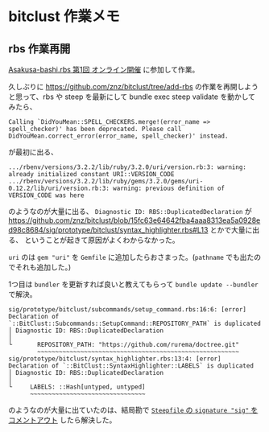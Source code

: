 # bitclust 作業メモ

## rbs 作業再開

[Asakusa-bashi.rbs 第1回 オンライン開催](https://connpass.com/event/301065/) に参加して作業。

久しぶりに https://github.com/znz/bitclust/tree/add-rbs の作業を再開しようと思って、rbs や steep を最新にして bundle exec steep validate を動かしてみたら、

```
Calling `DidYouMean::SPELL_CHECKERS.merge!(error_name => spell_checker)' has been deprecated. Please call DidYouMean.correct_error(error_name, spell_checker)' instead.
```

が最初に出る、

```
.../rbenv/versions/3.2.2/lib/ruby/3.2.0/uri/version.rb:3: warning: already initialized constant URI::VERSION_CODE
.../rbenv/versions/3.2.2/lib/ruby/gems/3.2.0/gems/uri-0.12.2/lib/uri/version.rb:3: warning: previous definition of VERSION_CODE was here
```

のようなのが大量に出る、
`Diagnostic ID: RBS::DuplicatedDeclaration` が <https://github.com/znz/bitclust/blob/15fc63e64642fba4aaa8313ea5a0928ed98c8684/sig/prototype/bitclust/syntax_highlighter.rbs#L13> とかで大量に出る、
ということが起きて原因がよくわからなかった。

`uri` のは `gem "uri"` を `Gemfile` に追加したらおさまった。(`pathname` でも出たのでそれも追加した。)

1つ目は `bundler` を更新すれば良いと教えてもらって `bundle update --bundler` で解決。

```
sig/prototype/bitclust/subcommands/setup_command.rbs:16:6: [error] Declaration of `::BitClust::Subcommands::SetupCommand::REPOSITORY_PATH` is duplicated
│ Diagnostic ID: RBS::DuplicatedDeclaration
│
└       REPOSITORY_PATH: "https://github.com/rurema/doctree.git"
        ~~~~~~~~~~~~~~~~~~~~~~~~~~~~~~~~~~~~~~~~~~~~~~~~~~~~~~~~
sig/prototype/bitclust/syntax_highlighter.rbs:13:4: [error] Declaration of `::BitClust::SyntaxHighlighter::LABELS` is duplicated
│ Diagnostic ID: RBS::DuplicatedDeclaration
│
└     LABELS: ::Hash[untyped, untyped]
      ~~~~~~~~~~~~~~~~~~~~~~~~~~~~~~~~
```

のようなのが大量に出ていたのは、結局勘で [`Steepfile` の `signature "sig"` をコメントアウト](https://github.com/rurema/bitclust/commit/15fc63e64642fba4aaa8313ea5a0928ed98c8684) したら解決した。
